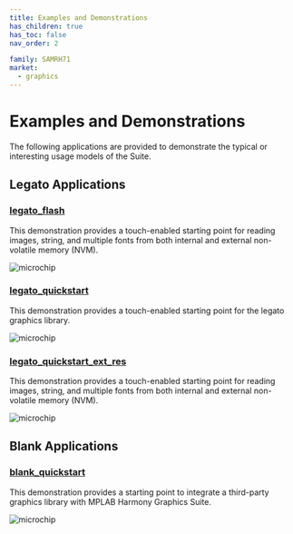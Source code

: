 ```yaml
---
title: Examples and Demonstrations
has_children: true
has_toc: false
nav_order: 2

family: SAMRH71
market:
  - graphics
---
```


# Examples and Demonstrations

The following applications are provided to demonstrate the typical or interesting usage models of the Suite.

## Legato Applications
### [legato_flash](legato_flash/readme.md) 

This demonstration provides a touch-enabled starting point for reading images, string, and multiple fonts from both internal and external non-volatile memory (NVM).

![microchip](../../../images/aria_quickstart_x_r_e70_xu_tm4301b_run1.png)

### [legato_quickstart](legato_quickstart/readme.md) 

This demonstration provides a touch-enabled starting point for the legato graphics library.

![microchip](../images/aria_quickstart_x_r_e70_xu_tm4301b_run1.png)


### [legato_quickstart_ext_res](legato_quickstart_ext_res/readme.md) 

This demonstration provides a touch-enabled starting point for reading images, string, and multiple fonts from both internal and external non-volatile memory (NVM).

![microchip](../../../../images/aria_quickstart_x_r_e70_xu_tm4301b_run1.PNG)


## Blank Applications

### [blank_quickstart](blank_quickstart/readme.md) 

This demonstration provides a starting point to integrate a third-party graphics library with MPLAB Harmony Graphics Suite.

![microchip](aria_quickstart_x_r_e70_xu_tm4301b_run1.png)

